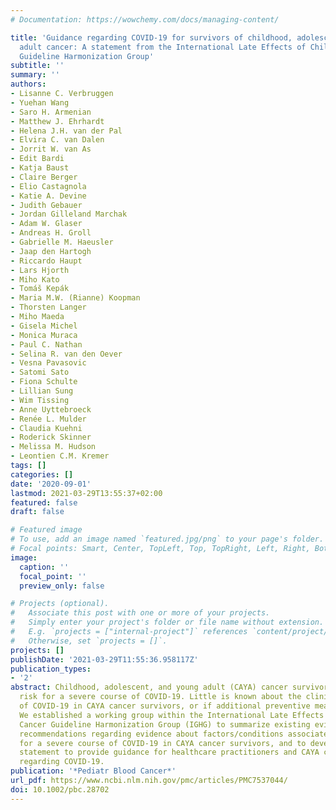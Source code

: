 ```yaml
---
# Documentation: https://wowchemy.com/docs/managing-content/

title: 'Guidance regarding COVID‐19 for survivors of childhood, adolescent, and young
  adult cancer: A statement from the International Late Effects of Childhood Cancer
  Guideline Harmonization Group'
subtitle: ''
summary: ''
authors:
- Lisanne C. Verbruggen
- Yuehan Wang
- Saro H. Armenian
- Matthew J. Ehrhardt
- Helena J.H. van der Pal
- Elvira C. van Dalen
- Jorrit W. van As
- Edit Bardi
- Katja Baust
- Claire Berger
- Elio Castagnola
- Katie A. Devine
- Judith Gebauer
- Jordan Gilleland Marchak
- Adam W. Glaser
- Andreas H. Groll
- Gabrielle M. Haeusler
- Jaap den Hartogh
- Riccardo Haupt
- Lars Hjorth
- Miho Kato
- Tomáš Kepák
- Maria M.W. (Rianne) Koopman
- Thorsten Langer
- Miho Maeda
- Gisela Michel
- Monica Muraca
- Paul C. Nathan
- Selina R. van den Oever
- Vesna Pavasovic
- Satomi Sato
- Fiona Schulte
- Lillian Sung
- Wim Tissing
- Anne Uyttebroeck
- Renée L. Mulder
- Claudia Kuehni
- Roderick Skinner
- Melissa M. Hudson
- Leontien C.M. Kremer
tags: []
categories: []
date: '2020-09-01'
lastmod: 2021-03-29T13:55:37+02:00
featured: false
draft: false

# Featured image
# To use, add an image named `featured.jpg/png` to your page's folder.
# Focal points: Smart, Center, TopLeft, Top, TopRight, Left, Right, BottomLeft, Bottom, BottomRight.
image:
  caption: ''
  focal_point: ''
  preview_only: false

# Projects (optional).
#   Associate this post with one or more of your projects.
#   Simply enter your project's folder or file name without extension.
#   E.g. `projects = ["internal-project"]` references `content/project/deep-learning/index.md`.
#   Otherwise, set `projects = []`.
projects: []
publishDate: '2021-03-29T11:55:36.958117Z'
publication_types:
- '2'
abstract: Childhood, adolescent, and young adult (CAYA) cancer survivors may be at
  risk for a severe course of COVID‐19. Little is known about the clinical course
  of COVID‐19 in CAYA cancer survivors, or if additional preventive measures are warranted.
  We established a working group within the International Late Effects of Childhood
  Cancer Guideline Harmonization Group (IGHG) to summarize existing evidence and worldwide
  recommendations regarding evidence about factors/conditions associated with risk
  for a severe course of COVID‐19 in CAYA cancer survivors, and to develop a consensus
  statement to provide guidance for healthcare practitioners and CAYA cancer survivors
  regarding COVID‐19.
publication: '*Pediatr Blood Cancer*'
url_pdf: https://www.ncbi.nlm.nih.gov/pmc/articles/PMC7537044/
doi: 10.1002/pbc.28702
---
```

